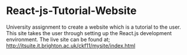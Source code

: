 # React-js-Tutorial-Website
University assignment to create a website which is a tutorial to the user. This site takes the user through setting up the React.js development environment. 
The live site can be found at; http://itsuite.it.brighton.ac.uk/ckf11/mysite/index.html
